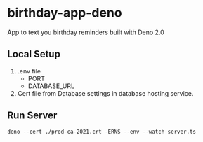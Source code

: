 # birthday-app-deno
App to text you birthday reminders built with Deno 2.0

## Local Setup
1. .env file
    - PORT
    - DATABASE_URL
2. Cert file from Database settings in database hosting service.
## Run Server
```
deno --cert ./prod-ca-2021.crt -ERNS --env --watch server.ts
```